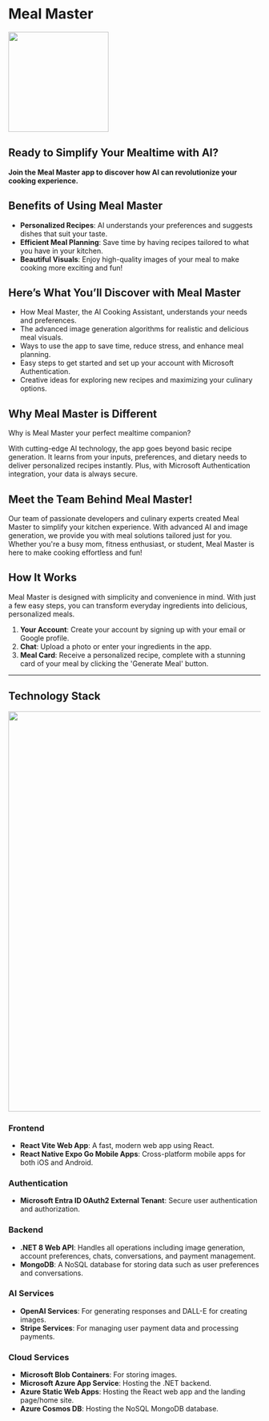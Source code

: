 # Meal Master
<img src="https://github.com/user-attachments/assets/f538d07f-af92-4453-8040-7f0d9e7e4298" width="200px"/>

## Ready to Simplify Your Mealtime with AI?

**Join the Meal Master app to discover how AI can revolutionize your cooking experience.**

## Benefits of Using Meal Master

- **Personalized Recipes**: AI understands your preferences and suggests dishes that suit your taste.
- **Efficient Meal Planning**: Save time by having recipes tailored to what you have in your kitchen.
- **Beautiful Visuals**: Enjoy high-quality images of your meal to make cooking more exciting and fun!

## Here’s What You’ll Discover with Meal Master

- How Meal Master, the AI Cooking Assistant, understands your needs and preferences.
- The advanced image generation algorithms for realistic and delicious meal visuals.
- Ways to use the app to save time, reduce stress, and enhance meal planning.
- Easy steps to get started and set up your account with Microsoft Authentication.
- Creative ideas for exploring new recipes and maximizing your culinary options.

## Why Meal Master is Different

Why is Meal Master your perfect mealtime companion?

With cutting-edge AI technology, the app goes beyond basic recipe generation. It learns from your inputs, preferences, and dietary needs to deliver personalized recipes instantly. Plus, with Microsoft Authentication integration, your data is always secure.

## Meet the Team Behind Meal Master!

Our team of passionate developers and culinary experts created Meal Master to simplify your kitchen experience. With advanced AI and image generation, we provide you with meal solutions tailored just for you. Whether you're a busy mom, fitness enthusiast, or student, Meal Master is here to make cooking effortless and fun!

## How It Works

Meal Master is designed with simplicity and convenience in mind. With just a few easy steps, you can transform everyday ingredients into delicious, personalized meals.

1. **Your Account**: Create your account by signing up with your email or Google profile.
2. **Chat**: Upload a photo or enter your ingredients in the app.
3. **Meal Card**: Receive a personalized recipe, complete with a stunning card of your meal by clicking the 'Generate Meal' button.

---

## Technology Stack

<img src="https://github.com/user-attachments/assets/c359db13-6a63-4c86-8d03-1c3c065429a7" width="800px"/>

### Frontend

- **React Vite Web App**: A fast, modern web app using React.
- **React Native Expo Go Mobile Apps**: Cross-platform mobile apps for both iOS and Android.

### Authentication

- **Microsoft Entra ID OAuth2 External Tenant**: Secure user authentication and authorization.

### Backend

- **.NET 8 Web API**: Handles all operations including image generation, account preferences, chats, conversations, and payment management.
- **MongoDB**: A NoSQL database for storing data such as user preferences and conversations.

### AI Services

- **OpenAI Services**: For generating responses and DALL-E for creating images.
- **Stripe Services**: For managing user payment data and processing payments.

### Cloud Services

- **Microsoft Blob Containers**: For storing images.
- **Microsoft Azure App Service**: Hosting the .NET backend.
- **Azure Static Web Apps**: Hosting the React web app and the landing page/home site.
- **Azure Cosmos DB**: Hosting the NoSQL MongoDB database.
